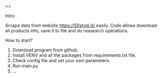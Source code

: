 <<sketch>>

Intro

Scrape data from website https://50style.lt/ easily.
Code allows download all products info, save it to file and do reasearch operations.

How to start?

1. Download program from github.
2. Install VENV and all the packages from requirements.txt file.
3. Check config file and set your own parameters.
4. Run main.py
5. ...





